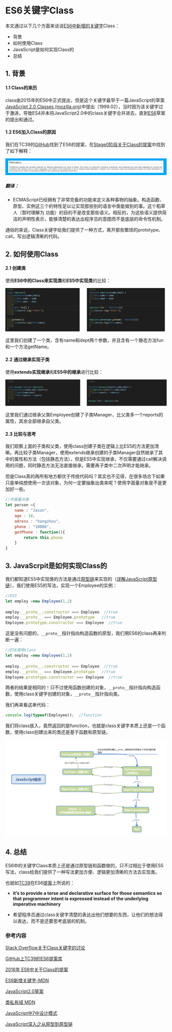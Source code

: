 # ES6关键字Class

本文通过以下几个方面来谈谈[ES6中新增的关键字](https://developer.mozilla.org/en-US/docs/Web/JavaScript/Reference/Lexical_grammar#Keywords)Class：

- 背景
- 如何使用Class
- JavaScript是如何实现Class的
- 总结

## 1. 背景

#### 1.1 Class的来历

class由2015年的ES6中正式提出，但是这个关键字最早于一篇JavaScript的草案[JavaScript 2.0 Classes (mozilla.org)](https://www-archive.mozilla.org/js/language/js20-1999-02-18/classes.html)中提出（1999.02），当时因为该关键字过于激进，导致ES4并未将JavaScript2.0中的class关键字合并进去，直到[ES6](https://github.com/tc39/ecma262)草案的提出和通过。

#### 1.2 ES6加入Class的原因

我们在TC39的[GitHub](https://github.com/tc39/ecma262)找到了ES6的提案，在[Stage0阶段关于Class的提案](https://web.archive.org/web/20160729180156/http://wiki.ecmascript.org/doku.php?id=harmony:classes#const)中找到了如下解释：

![image-20201213151123623](https://github.com/ONLY-yours/Picture/raw/main/image-reason-new.png)

##### 翻译：

- ECMAScript已经拥有了非常完备的功能来定义各种事物的抽象。构造函数、原型、实例这三个的特性足以让实现那些别的语言中类能做到的事。这个稻草人（暂时理解为 功能）的目的不是改变那些语义。相反的，为这些语义提供简洁的声明性表示，能够清楚的表达出程序员的意图而不是底层的命令性机制。

通俗的来说，Class关键字给我们提供了一种方式，离开那些繁琐的prototype、call，写出逻辑清晰的代码。

## 2. 如何使用Class

#### 2.1 创建类

使用**ES6中的Class来实现类**和**ES5中实现类**的比较：

![image-20201213162233233](https://github.com/ONLY-yours/Picture/raw/main/image-2020.png)

这里我们创建了一个类，含有name和dept两个参数，并且含有一个静态方法fun和一个方法getName。

#### 2.2 通过继承实现子类

使用**extends实现继承**和**ES5中的继承**进行比较：

![image-20201213161227035](https://github.com/ONLY-yours/Picture/raw/main/image.png)

这里我们通过继承父类Employee创建了子类Manager，比父类多一个reports的属性，其余全部继承自父类。

#### 2.3 比较与思考

我们观察上面的子类和父类，使用class创建子类在逻辑上比ES5的方法更加清晰。再比较子类Manager，使用extends继承创建的子类Manager自然继承了其中的属性和方法（包括静态方法），但是ES5中实现继承，不仅需要通过call解决调用的问题，同时静态方法无法直接继承，需要再子类中二次声明才能继承。

但是Class真的再所有地方都优于传统代码吗？其实也不见得，在很多场合下如果只是单纯想使用一次该对象，为何一定要抽象出类来呢？使用字面量对象是不是更加好一些。

```javascript
//字面量对象
let person ={
    name : "Jason",
    age : 18,
    adress : "hangzhou",
    phone : "10086",
    getPhone : function(){
        return this.phone
    }
}
```

## 3. JavaScrpit是如何实现Class的

我们都知道ES5中实现类的方法是通过[原型链](https://developer.mozilla.org/zh-CN/docs/Web/JavaScript/Inheritance_and_the_prototype_chain)来实现的（[详解JavaScript原型链](https://github.com/mqyqingfeng/Blog/issues/2)），我们使用ES5的写法，实现一个Employee的实例：

```javascript
//ES5 
let employ =new Employee(1,2)

employ.__proto__.constructor === Employee  //true
employ.__proto__ === Employee.prototype   //true
Employee.prototype.constructor === Employee  //true
```

这是没有问题的，```__proto__```指针指向构造函数的原型，我们用ES6的class再来判断一遍：

```javascript
//ES6使用class
let employ =new Employee(1,2)

employ.__proto__.constructor === Employee  //true
employ.__proto__ === Employee.prototype   //true
Employee.prototype.constructor === Employee  //true
```

两者的结果是相同的！只不过使用函数创建的对象，```__proto__```指针指向构造函数，使用class关键字创建的对象，```__proto__```指针指向类。

我们再来看这串代码：

```javascript
console.log(typeof(Employee));	//function
```

我们将class放入，竟然返回的是function，也就是class关键字本质上还是一个函数，使用class创建出来的类还是基于函数和原型链。

![image](https://github.com/ONLY-yours/Picture/raw/main/image-20201203164243589.png)

## 4. 总结

ES6中的关键字Class本质上还是通过原型链和函数做的，只不过相比于使用ES5写法，class给我们提供了一种写法更加方便、逻辑更加清晰的方法去实现类。

也就如[TC39](https://github.com/tc39/)在ES6[提案](https://web.archive.org/web/20160729180156/http://wiki.ecmascript.org/doku.php?id=harmony:classes#const)上所说的：

- **it’s to provide a terse and declarative surface for those semantics so that programmer intent is expressed instead of the underlying imperative machinery**

- 希望程序员通过class关键字清楚的表达出他们想要的东西，让他们的想法得以表达，而不是还要思考底层的机制。

### 参考内容

[Stack Overflow关于Class关键字的讨论](https://stackoverflow.com/questions/1728984/class-keyword-in-javascript)

[GitHub上TC39的ES6提案库](https://github.com/tc39/ecma262)

[2016年 ES6中关于Class的提案](https://web.archive.org/web/20160729180156/http://wiki.ecmascript.org/doku.php?id=harmony:classes#const)

[ES6新增关键字-MDN](https://developer.mozilla.org/en-US/docs/Web/JavaScript/Reference/Lexical_grammar#Keywords)

[JavaScript2.0草案](https://www-archive.mozilla.org/js/language/js20-1999-02-18/classes.html)

[类私有域  MDN ](https://developer.mozilla.org/zh-CN/docs/Web/JavaScript/Reference/Classes/Private_class_fields)

[JavaScript中7中设计模式](https://medium.com/javascript-in-plain-english/7-javascript-design-patterns-every-developer-should-know-df9c40e7debf)

[JavaScript深入之从原型到原型链](https://github.com/mqyqingfeng/Blog/issues/2)




